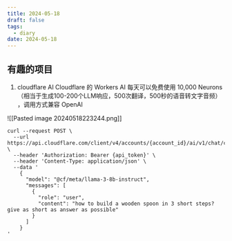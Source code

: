 ```yaml
---
title: 2024-05-18
draft: false
tags:
  - diary
date: 2024-05-18
---
```

## 有趣的项目

1. cloudflare AI
Cloudflare 的 Workers AI 每天可以免费使用 10,000 Neurons（相当于生成100-200个LLM响应，500次翻译，500秒的语音转文字音频） ，调用方式兼容 OpenAI

![[Pasted image 20240518223244.png]]

```
curl --request POST \
  --url https://api.cloudflare.com/client/v4/accounts/{account_id}/ai/v1/chat/completions \
  --header 'Authorization: Bearer {api_token}' \
  --header 'Content-Type: application/json' \
  --data '
    {
      "model": "@cf/meta/llama-3-8b-instruct",
      "messages": [
        {
          "role": "user",
          "content": "how to build a wooden spoon in 3 short steps? give as short as answer as possible"
        }
      ]
    }
'
```